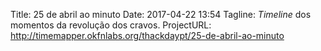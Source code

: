 Title: 25 de abril ao minuto
Date: 2017-04-22 13:54
Tagline: _Timeline_ dos momentos da revolução dos cravos.
ProjectURL: http://timemapper.okfnlabs.org/thackdaypt/25-de-abril-ao-minuto


